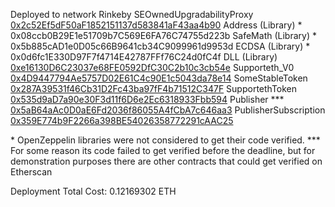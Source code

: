Deployed to network Rinkeby
SEOwnedUpgradabilityProxy [0x2c52Ef5dF50aF1852151137d583841aF43aa4b90](https://rinkeby.etherscan.io/address/0x2c52ef5df50af1852151137d583841af43aa4b90#code)
Address (Library) \*      0x08ccb0B29E1e51709b7C569E6FA76C74755d223b
SafeMath (Library) \*     0x5b885cAD1e0D05c66B9641cb34C9099961d9953d
ECDSA (Library) \*        0x0d6fc1E330D97F7f4714E42787FFf76C24d0fC4f
DLL (Library)             [0xe16130D6C23037e68FE0592DfC30C2b10c3cb54e](https://rinkeby.etherscan.io/address/0xe16130D6C23037e68FE0592DfC30C2b10c3cb54e#code)
Supporteth_V0             [0x4D9447794Ae5757D02E61C4c90E1c5043da78e14](https://rinkeby.etherscan.io/address/0x4d9447794ae5757d02e61c4c90e1c5043da78e14#code)
SomeStableToken           [0x287A39531f46Cb31D2Fc43ba97fF4b71512C347F](https://rinkeby.etherscan.io/address/0x287A39531f46Cb31D2Fc43ba97fF4b71512C347F#code)
SupportethToken           [0x535d9aD7a90e30F3d11f6D6e2Ec6318933Fbb594](https://rinkeby.etherscan.io/address/0x535d9ad7a90e30f3d11f6d6e2ec6318933fbb594#code)
Publisher \*\*\*          [0x5aB64aAc0D0aE6Fd2036f86055A4fCbA7c646aa3](https://rinkeby.etherscan.io/address/0x5aB64aAc0D0aE6Fd2036f86055A4fCbA7c646aa3#code)
PublisherSubscription     [0x359E774b9F2266a398BE54026358772291cAAC25](https://rinkeby.etherscan.io/address/0x359e774b9f2266a398be54026358772291caac25#code)

\* OpenZeppelin libraries were not considered to get their code verified.
\*\*\* For some reason its code failed to get verified before the deadline, but for demonstration purposes there are other contracts that could get verified on Etherscan

Deployment Total Cost:          0.12169302 ETH
